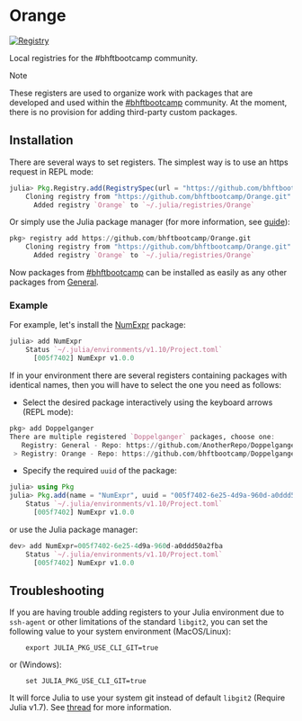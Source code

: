 # Orange

[![Registry](https://img.shields.io/badge/registry-Orange-orange)](https://github.com/bhftbootcamp/Orange)

Local registries for the #bhftbootcamp community.

> [!NOTE]  
> These registers are used to organize work with packages that are developed and used within the [#bhftbootcamp](https://github.com/bhftbootcamp) community.
> At the moment, there is no provision for adding third-party custom packages.

## Installation

There are several ways to set registers. The simplest way is to use an https request in REPL mode:

```julia
julia> Pkg.Registry.add(RegistrySpec(url = "https://github.com/bhftbootcamp/Orange.git"))
    Cloning registry from "https://github.com/bhftbootcamp/Orange.git"
      Added registry `Orange` to `~/.julia/registries/Orange`
```

Or simply use the Julia package manager (for more information, see [guide](https://pkgdocs.julialang.org/v1/getting-started/#Basic-Usage)):

```julia
pkg> registry add https://github.com/bhftbootcamp/Orange.git
    Cloning registry from "https://github.com/bhftbootcamp/Orange.git"
      Added registry `Orange` to `~/.julia/registries/Orange`
```

Now packages from [#bhftbootcamp](https://github.com/bhftbootcamp) can be installed as easily as any other packages from [General](https://github.com/JuliaRegistries/General).

### Example

For example, let's install the [NumExpr](https://github.com/bhftbootcamp/NumExpr.jl) package:
```julia
julia> add NumExpr
    Status `~/.julia/environments/v1.10/Project.toml`
      [005f7402] NumExpr v1.0.0
```

If in your environment there are several registers containing packages with identical names, then you will have to select the one you need as follows:
- Select the desired package interactively using the keyboard arrows (REPL mode):
```julia
pkg> add Doppelganger
There are multiple registered `Doppelganger` packages, choose one:
   Registry: General - Repo: https://github.com/AnotherRepo/Doppelganger.jl.git - UUID: ada51f47-0e8a-4e94-b9b4-d01a47782803
 > Registry: Orange - Repo: https://github.com/bhftbootcamp/Doppelganger.jl.git - UUID: d0ee2183-bfee-4e2e-aa29-8fe0fc006c23
```

- Specify the required `uuid` of the package:
```julia
julia> using Pkg
julia> Pkg.add(name = "NumExpr", uuid = "005f7402-6e25-4d9a-960d-a0ddd50a2fba")
    Status `~/.julia/environments/v1.10/Project.toml`
      [005f7402] NumExpr v1.0.0
```
or use the Julia package manager:
```julia
dev> add NumExpr=005f7402-6e25-4d9a-960d-a0ddd50a2fba
    Status `~/.julia/environments/v1.10/Project.toml`
      [005f7402] NumExpr v1.0.0
```

## Troubleshooting

If you are having trouble adding registers to your Julia environment due to `ssh-agent` or other limitations of the standard `libgit2`, you can set the following value to your system environment (MacOS/Linux):
```shell
    export JULIA_PKG_USE_CLI_GIT=true
```
or (Windows):
```shell
    set JULIA_PKG_USE_CLI_GIT=true
```
It will force Julia to use your system git instead of default `libgit2` (Require Julia v1.7).
See [thread](https://discourse.julialang.org/t/julia-repl-is-ignoring-my-ssh-config-file/65287/6) for more information.

